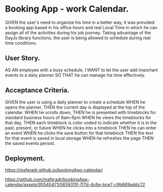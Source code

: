 # Booking App - work Calendar.
GIVEN the user's need to organize his time in a better way, it was provided a booking app based in his office hours and real Local Time in which he can assign all of the activities during his job journey. Taking advantage of the DayJs library functions, the user is being allowed to schedule during real time conditions.

## User Story.
AS AN employee with a busy schedule,
I WANT to let the user add important events to a daily planner
SO THAT he can manage his time effectively.

## Acceptance Criteria.
GIVEN the user is using a daily planner to create a schedule
WHEN he opens the planner,
THEN the current day is displayed at the top of the calendar.
WHEN he scrolls down,
THEN he is presented with timeblocks for standard business hours of 9am&ndash;5pm
WHEN he views the timeblocks for that day,
THEN each timeblock is color coded to indicate whether it is in the past, present, or future
WHEN he clicks into a timeblock
THEN he can enter an event
WHEN he clicks the save button for that timeblock
THEN the text for that event is saved in local storage
WHEN he refreshes the page
THEN the saved events persist.

## Deployment.
https://maferadr.github.io/bookingApp-calendar/




https://github.com/maferadr/bookingApp-calendar/assets/95540471/0659311f-7f7d-4c6e-bce7-c9b669addc72


